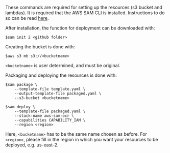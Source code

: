 These commands are required for setting up the resources (s3 bucket and lambdas). It is required that the AWS SAM CLI is installed. Instructions to do so can be read [here](https://docs.aws.amazon.com/serverless-application-model/latest/developerguide/serverless-sam-cli-install.html).

After installation, the function for deployment can be downloaded with:

```$sam init 2 <github folder> ```


Creating the bucket is done with:

```$aws s3 mb s3://<bucketname>```

`<bucketname>` is user determined, and must be original.

Packaging and deploying the resources is done with:
```
$sam package \
    --template-file template.yaml \
    --output-template-file packaged.yaml \
    --s3-bucket <bucketname>

$sam deploy \
    --template-file packaged.yaml \
    --stack-name aws-sam-ocr \
    --capabilities CAPABILITY_IAM \
    --region <region>
```
Here, `<bucketname>` has to be the same name chosen as before. For `<region>`, please fill in the region in which you want your resources to be deployed, e.g. us-east-2.
